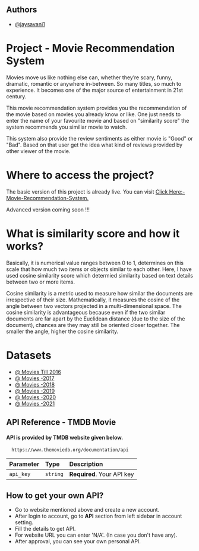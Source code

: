 
## Authors

- [@jaysavani1](https://www.github.com/jaysavani1)


# Project - Movie Recommendation System

Movies move us like nothing else can, whether they’re scary, funny, dramatic, romantic or anywhere in-between. So many titles, so much to experience. It becomes one of the major source of entertainment in 21st century.

This movie recommendation system provides you the recommendation of the movie based on movies you already know or like. One just needs to enter the name of your favourite movie and based on "similarity score" the system recommends you similiar movie to watch.

This system also provide the review sentiments as either movie is "Good" or "Bad". Based on that user get the idea what kind of reviews provided by other viewer of the movie.

# Where to access the project?

The basic version of this project is already live. You can visit [Click Here:- Movie-Recommendation-System.](https://movierecommendjs.herokuapp.com/)

Advanced version coming soon !!!


# What is similarity score and how it works?

Basically, it is numerical value ranges between 0 to 1, determines on this scale that how much two items or objects similar to each other.
Here, I have used cosine similarity score which determied similarity based on text details between two or more items.

Cosine similarity is a metric used to measure how similar the documents are irrespective of their size. Mathematically, it measures the cosine of the angle between two vectors projected in a multi-dimensional space. The cosine similarity is advantageous because even if the two similar documents are far apart by the Euclidean distance (due to the size of the document), chances are they may still be oriented closer together. The smaller the angle, higher the cosine similarity.

# Datasets

- [@ Movies Till 2016](https://www.kaggle.com/carolzhangdc/imdb-5000-movie-dataset)
- [@ Movies -2017](https://en.wikipedia.org/wiki/List_of_American_films_of_2017)
- [@ Movies -2018](https://en.wikipedia.org/wiki/List_of_American_films_of_2018)
- [@ Movies -2019](https://en.wikipedia.org/wiki/List_of_American_films_of_2019)
- [@ Movies -2020](https://en.wikipedia.org/wiki/List_of_American_films_of_2020)
- [@ Movies -2021](https://en.wikipedia.org/wiki/List_of_American_films_of_2021)

## API Reference - TMDB Movie

#### API is provided by TMDB website given below.

```http
  https://www.themoviedb.org/documentation/api
```

| Parameter | Type     | Description                |
| :-------- | :------- | :------------------------- |
| `api_key` | `string` | **Required**. Your API key |


## How to get your own API?
- Go to website mentioned above and create a new account.
- After login to account, go to **API** section from left sidebar in account setting.
- Fill the details to get API.
- For website URL you can enter 'N/A'. (In case you don't have any).
- After approval, you can see your own personal API.
#### 

